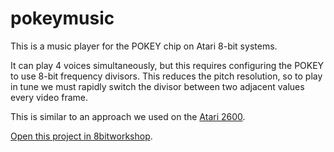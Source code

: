 pokeymusic
=====

This is a music player for the POKEY chip on Atari 8-bit systems.

It can play 4 voices simultaneously, but this requires configuring the POKEY to use 8-bit frequency divisors.
This reduces the pitch resolution, so to play in tune we must rapidly switch the divisor between two adjacent values every video frame.

This is similar to an approach we used on the [Atari 2600](https://8bitworkshop.com/v3.10.0/?platform=vcs&file=examples%2Ffracpitch.a).

[Open this project in 8bitworkshop](http://8bitworkshop.com/redir.html?platform=atari8-800&githubURL=https%3A%2F%2Fgithub.com%2Fsehugg%2Fpokeymusic&file=testmusic.c).
